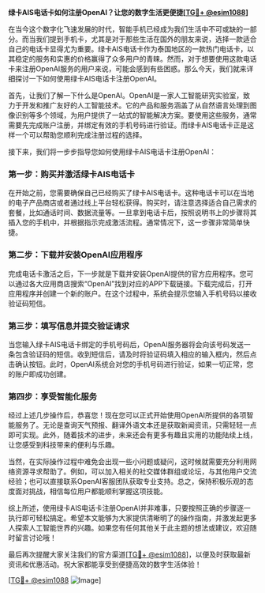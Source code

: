 **绿卡AIS电话卡如何注册OpenAI？让您的数字生活更便捷[[TG💪+ @esim1088](https://t.me/s/esim1088)]**

在当今这个数字化飞速发展的时代，智能手机已经成为我们生活中不可或缺的一部分。而当我们提到手机卡，尤其是对于那些生活在国外的朋友来说，选择一款适合自己的电话卡显得尤为重要。绿卡AIS电话卡作为泰国地区的一款热门电话卡，以其稳定的服务和实惠的价格赢得了众多用户的青睐。然而，对于想要使用这款电话卡来注册OpenAI服务的用户来说，可能会感到有些困惑。那么今天，我们就来详细探讨一下如何使用绿卡AIS电话卡注册OpenAI。

首先，让我们了解一下什么是OpenAI。OpenAI是一家人工智能研究实验室，致力于开发和推广友好的人工智能技术。它的产品和服务涵盖了从自然语言处理到图像识别等多个领域，为用户提供了一站式的智能解决方案。要使用这些服务，通常需要先完成账户注册，并绑定有效的手机号码进行验证。而绿卡AIS电话卡正是这样一个可以帮助您顺利完成注册过程的选择。

接下来，我们将一步步指导您如何使用绿卡AIS电话卡注册OpenAI：

### 第一步：购买并激活绿卡AIS电话卡

在开始之前，您需要确保自己已经购买了绿卡AIS电话卡。这种电话卡可以在当地的电子产品商店或者通过线上平台轻松获得。购买时，请注意选择适合自己需求的套餐，比如通话时间、数据流量等。一旦拿到电话卡后，按照说明书上的步骤将其插入您的手机中，并根据指示完成激活流程。通常情况下，这一步骤非常简单快捷。

### 第二步：下载并安装OpenAI应用程序

完成电话卡激活之后，下一步就是下载并安装OpenAI提供的官方应用程序。您可以通过各大应用商店搜索“OpenAI”找到对应的APP下载链接。下载完成后，打开应用程序并创建一个新的账户。在这个过程中，系统会提示您输入手机号码以接收验证码短信。

### 第三步：填写信息并提交验证请求

当您输入绿卡AIS电话卡绑定的手机号码后，OpenAI服务器将会向该号码发送一条包含验证码的短信。收到短信后，请及时将验证码填入相应的输入框内，然后点击确认按钮。此时，OpenAI系统会对您的手机号码进行验证，如果一切正常，您的账户即成功创建。

### 第四步：享受智能化服务

经过上述几步操作后，恭喜您！现在您可以正式开始使用OpenAI所提供的各项智能服务了。无论是查询天气预报、翻译外语文本还是获取新闻资讯，只需轻轻一点即可实现。此外，随着技术的进步，未来还会有更多有趣且实用的功能陆续上线，让您感受到科技带来的便利与乐趣。

当然，在实际操作过程中难免会出现一些小问题或疑问，这时候就需要充分利用网络资源寻求帮助了。例如，可以加入相关的社交媒体群组或论坛，与其他用户交流经验；也可以直接联系OpenAI客服团队获取专业支持。总之，保持积极乐观的态度面对挑战，相信每位用户都能顺利掌握这项技能。

综上所述，使用绿卡AIS电话卡注册OpenAI并非难事，只要按照正确的步骤逐一执行即可轻松搞定。希望本文能够为大家提供清晰明了的操作指南，并激发起更多人探索人工智能世界的兴趣。如果您有任何其他关于此主题的想法或建议，欢迎随时留言讨论哦！

最后再次提醒大家关注我们的官方渠道[[TG💪+ @esim1088](https://t.me/s/esim1088)]，以便及时获取最新资讯和优惠活动。祝大家都能享受到便捷高效的数字生活体验！

[[TG💪+ @esim1088](https://t.me/s/esim1088) ![Image](https://i.postimg.cc/4NQfJmqS/Snipaste-2025-05-13-00-14-12.png)]